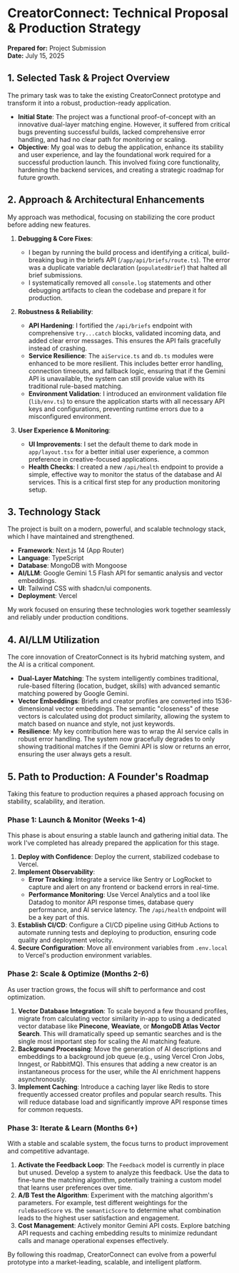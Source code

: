 # CreatorConnect: Technical Proposal & Production Strategy

**Prepared for:** Project Submission  
**Date:** July 15, 2025

## 1. Selected Task & Project Overview

The primary task was to take the existing CreatorConnect prototype and transform it into a robust, production-ready application.

- **Initial State**: The project was a functional proof-of-concept with an innovative dual-layer matching engine. However, it suffered from critical bugs preventing successful builds, lacked comprehensive error handling, and had no clear path for monitoring or scaling.
- **Objective**: My goal was to debug the application, enhance its stability and user experience, and lay the foundational work required for a successful production launch. This involved fixing core functionality, hardening the backend services, and creating a strategic roadmap for future growth.

## 2. Approach & Architectural Enhancements

My approach was methodical, focusing on stabilizing the core product before adding new features.

1.  **Debugging & Core Fixes**:
    - I began by running the build process and identifying a critical, build-breaking bug in the briefs API (`/app/api/briefs/route.ts`). The error was a duplicate variable declaration (`populatedBrief`) that halted all brief submissions.
    - I systematically removed all `console.log` statements and other debugging artifacts to clean the codebase and prepare it for production.

2.  **Robustness & Reliability**:
    - **API Hardening**: I fortified the `/api/briefs` endpoint with comprehensive `try...catch` blocks, validated incoming data, and added clear error messages. This ensures the API fails gracefully instead of crashing.
    - **Service Resilience**: The `aiService.ts` and `db.ts` modules were enhanced to be more resilient. This includes better error handling, connection timeouts, and fallback logic, ensuring that if the Gemini API is unavailable, the system can still provide value with its traditional rule-based matching.
    - **Environment Validation**: I introduced an environment validation file (`lib/env.ts`) to ensure the application starts with all necessary API keys and configurations, preventing runtime errors due to a misconfigured environment.

3.  **User Experience & Monitoring**:
    - **UI Improvements**: I set the default theme to dark mode in `app/layout.tsx` for a better initial user experience, a common preference in creative-focused applications.
    - **Health Checks**: I created a new `/api/health` endpoint to provide a simple, effective way to monitor the status of the database and AI services. This is a critical first step for any production monitoring setup.

## 3. Technology Stack

The project is built on a modern, powerful, and scalable technology stack, which I have maintained and strengthened.

-   **Framework**: Next.js 14 (App Router)
-   **Language**: TypeScript
-   **Database**: MongoDB with Mongoose
-   **AI/LLM**: Google Gemini 1.5 Flash API for semantic analysis and vector embeddings.
-   **UI**: Tailwind CSS with shadcn/ui components.
-   **Deployment**: Vercel

My work focused on ensuring these technologies work together seamlessly and reliably under production conditions.

## 4. AI/LLM Utilization

The core innovation of CreatorConnect is its hybrid matching system, and the AI is a critical component.

-   **Dual-Layer Matching**: The system intelligently combines traditional, rule-based filtering (location, budget, skills) with advanced semantic matching powered by Google Gemini.
-   **Vector Embeddings**: Briefs and creator profiles are converted into 1536-dimensional vector embeddings. The semantic "closeness" of these vectors is calculated using dot product similarity, allowing the system to match based on nuance and style, not just keywords.
-   **Resilience**: My key contribution here was to wrap the AI service calls in robust error handling. The system now gracefully degrades to only showing traditional matches if the Gemini API is slow or returns an error, ensuring the user always gets a result.

## 5. Path to Production: A Founder's Roadmap

Taking this feature to production requires a phased approach focusing on stability, scalability, and iteration.

### Phase 1: Launch & Monitor (Weeks 1-4)

This phase is about ensuring a stable launch and gathering initial data. The work I've completed has already prepared the application for this stage.

1.  **Deploy with Confidence**: Deploy the current, stabilized codebase to Vercel.
2.  **Implement Observability**:
    -   **Error Tracking**: Integrate a service like Sentry or LogRocket to capture and alert on any frontend or backend errors in real-time.
    -   **Performance Monitoring**: Use Vercel Analytics and a tool like Datadog to monitor API response times, database query performance, and AI service latency. The `/api/health` endpoint will be a key part of this.
3.  **Establish CI/CD**: Configure a CI/CD pipeline using GitHub Actions to automate running tests and deploying to production, ensuring code quality and deployment velocity.
4.  **Secure Configuration**: Move all environment variables from `.env.local` to Vercel's production environment variables.

### Phase 2: Scale & Optimize (Months 2-6)

As user traction grows, the focus will shift to performance and cost optimization.

1.  **Vector Database Integration**: To scale beyond a few thousand profiles, migrate from calculating vector similarity in-app to using a dedicated vector database like **Pinecone**, **Weaviate**, or **MongoDB Atlas Vector Search**. This will dramatically speed up semantic searches and is the single most important step for scaling the AI matching feature.
2.  **Background Processing**: Move the generation of AI descriptions and embeddings to a background job queue (e.g., using Vercel Cron Jobs, Inngest, or RabbitMQ). This ensures that adding a new creator is an instantaneous process for the user, while the AI enrichment happens asynchronously.
3.  **Implement Caching**: Introduce a caching layer like Redis to store frequently accessed creator profiles and popular search results. This will reduce database load and significantly improve API response times for common requests.

### Phase 3: Iterate & Learn (Months 6+)

With a stable and scalable system, the focus turns to product improvement and competitive advantage.

1.  **Activate the Feedback Loop**: The `Feedback` model is currently in place but unused. Develop a system to analyze this feedback. Use the data to fine-tune the matching algorithm, potentially training a custom model that learns user preferences over time.
2.  **A/B Test the Algorithm**: Experiment with the matching algorithm's parameters. For example, test different weightings for the `ruleBasedScore` vs. the `semanticScore` to determine what combination leads to the highest user satisfaction and engagement.
3.  **Cost Management**: Actively monitor Gemini API costs. Explore batching API requests and caching embedding results to minimize redundant calls and manage operational expenses effectively.

By following this roadmap, CreatorConnect can evolve from a powerful prototype into a market-leading, scalable, and intelligent platform.
